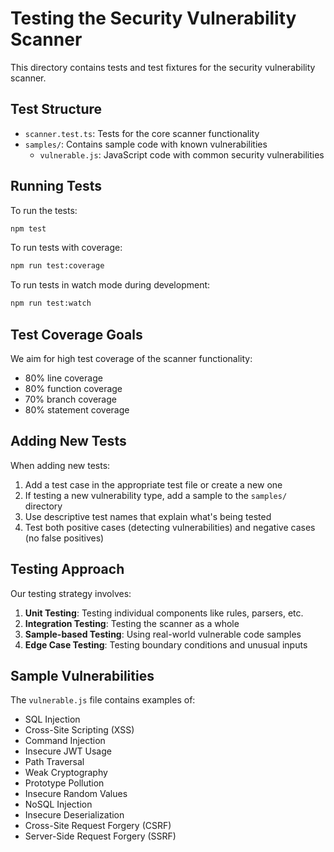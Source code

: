# Testing the Security Vulnerability Scanner

This directory contains tests and test fixtures for the security vulnerability scanner.

## Test Structure

- `scanner.test.ts`: Tests for the core scanner functionality
- `samples/`: Contains sample code with known vulnerabilities
  - `vulnerable.js`: JavaScript code with common security vulnerabilities

## Running Tests

To run the tests:

```bash
npm test
```

To run tests with coverage:

```bash
npm run test:coverage
```

To run tests in watch mode during development:

```bash
npm run test:watch
```

## Test Coverage Goals

We aim for high test coverage of the scanner functionality:

- 80% line coverage
- 80% function coverage
- 70% branch coverage
- 80% statement coverage

## Adding New Tests

When adding new tests:

1. Add a test case in the appropriate test file or create a new one
2. If testing a new vulnerability type, add a sample to the `samples/` directory
3. Use descriptive test names that explain what's being tested
4. Test both positive cases (detecting vulnerabilities) and negative cases (no false positives)

## Testing Approach

Our testing strategy involves:

1. **Unit Testing**: Testing individual components like rules, parsers, etc.
2. **Integration Testing**: Testing the scanner as a whole
3. **Sample-based Testing**: Using real-world vulnerable code samples
4. **Edge Case Testing**: Testing boundary conditions and unusual inputs

## Sample Vulnerabilities

The `vulnerable.js` file contains examples of:

- SQL Injection
- Cross-Site Scripting (XSS)
- Command Injection
- Insecure JWT Usage
- Path Traversal
- Weak Cryptography
- Prototype Pollution
- Insecure Random Values
- NoSQL Injection
- Insecure Deserialization
- Cross-Site Request Forgery (CSRF)
- Server-Side Request Forgery (SSRF) 